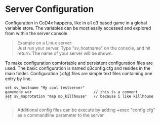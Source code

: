 # Server Configuration

Configuration in CoD4x happens, like in all q3 based game in a global variable store. The variables can be most easily accessed and explored from within the server console.

> Example on a Linux server:  
> Just run your server. Type "sv\_hostname" on the console, and hit return. The name of your server will be shown.

To make configuration comfortable and persistent configuration files are used. The basic configuration is named q3config.cfg and resides in the main folder. Configuration \(.cfg\) files are simple text files containing one entry by line. 

    set sv_hostname "My cool testserver"
    gamemode war                            // this is a comment
    set sv_maprotation "map mp_killhouse"   // because i like killhouse 
    ```

> Additional config files can be execute by adding +exec "config.cfg" as a commandline parameter to the server



